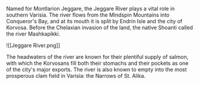 Named for Montlarion Jeggare, the Jeggare River plays a vital role in southern Varisia. The river flows from the Mindspin Mountains into Conqueror's Bay, and at its mouth it is split by Endrin Isle and the city of Korvosa. Before the Chelaxian invasion of the land, the native Shoanti called the river Mashkapikki.

![[Jeggare River.png]]

The headwaters of the river are known for their plentiful supply of salmon, with which the Korvosans fill both their stomachs and their pockets as one of the city's major exports. The river is also known to empty into the most prosperous clam field in Varisia: the Narrows of St. Alika.